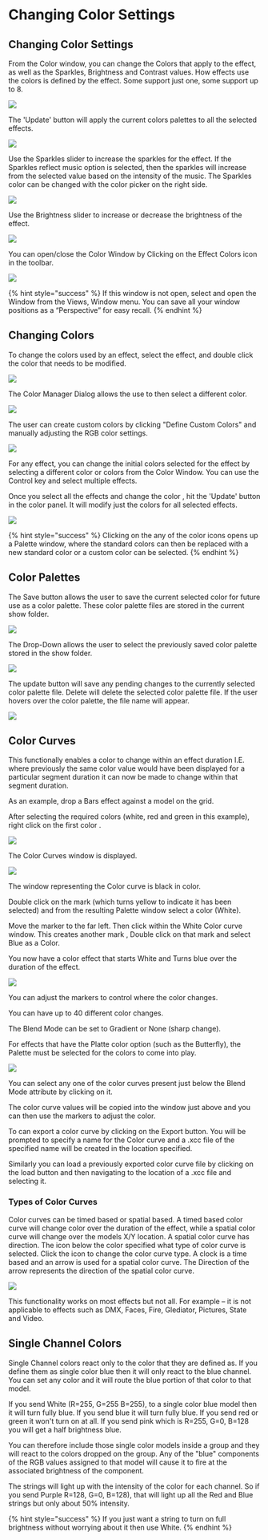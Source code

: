 # Changing Color Settings

## Changing Color Settings

From the Color window, you can change the Colors that apply to the effect, as well as the Sparkles, Brightness and Contrast values. How effects use the colors is defined by the effect. Some support just one, some support up to 8.

![](<../../../.gitbook/assets/image (492).png>)

The 'Update' button will apply the current colors palettes to all the selected effects.

![](<../../../.gitbook/assets/image (478).png>)

Use the Sparkles slider to increase the sparkles for the effect. If the Sparkles reflect music option is selected, then the sparkles will increase from the selected value based on the intensity of the music. The Sparkles color can be changed with the color picker on the right side.

![](<../../../.gitbook/assets/image (648).png>)

Use the Brightness slider to increase or decrease the brightness of the effect.

![](<../../../.gitbook/assets/image (29).png>)

You can open/close the Color Window by Clicking on the Effect Colors icon in the toolbar.

![](<../../../.gitbook/assets/image (19) (1).png>)

{% hint style="success" %}
If this window is not open, select and open the Window from the Views, Window menu. You can save all your window positions as a “Perspective” for easy recall.
{% endhint %}

## Changing Colors

To change the colors used by an effect, select the effect, and double click the color that needs to be modified.

![](<../../../.gitbook/assets/image (773).png>)

The Color Manager Dialog allows the use to then select a different color.

![](<../../../.gitbook/assets/image (38) (1).png>)

The user can create custom colors by clicking "Define Custom Colors" and manually adjusting the RGB color settings.

![](<../../../.gitbook/assets/image (251) (1).png>)

For any effect, you can change the initial colors selected for the effect by selecting a different color or colors from the Color Window. You can use the Control key and select multiple effects.

Once you select all the effects and change the color , hit the 'Update' button in the color panel. It will modify just the colors for all selected effects.

![](<../../../.gitbook/assets/image (478).png>)

{% hint style="success" %}
Clicking on the any of the color icons opens up a Palette window, where the standard colors can then be replaced with a new standard color or a custom color can be selected.
{% endhint %}

## Color Palettes

The Save button allows the user to save the current selected color for future use as a color palette. These color palette files are stored in the current show folder.

![](<../../../.gitbook/assets/image (422).png>)

The Drop-Down allows the user to select the previously saved color palette stored in the show folder.

![](<../../../.gitbook/assets/image (442).png>)

The update button will save any pending changes to the currently selected color palette file. Delete will delete the selected color palette file. If the user hovers over the color palette, the file name will appear.

![](<../../../.gitbook/assets/image (141) (1).png>)

## Color Curves

This functionally enables a color to change within an effect duration I.E. where previously the same color value would have been displayed for a particular segment duration it can now be made to change within that segment duration.

As an example, drop a Bars effect against a model on the grid.

After selecting the required colors (white, red and green in this example), right click on the first color .

![](<../../../.gitbook/assets/image (369).png>)

The Color Curves window is displayed.

![](../../../.gitbook/assets/base64eacafafa4c161559.png)

The window representing the Color curve is black in color.

Double click on the mark (which turns yellow to indicate it has been selected) and from the resulting Palette window select a color (White).

Move the marker to the far left. Then click within the White Color curve window. This creates another mark , Double click on that mark and select Blue as a Color.

You now have a color effect that starts White and Turns blue over the duration of the effect.

![](../../../.gitbook/assets/base64e91d72d6a28f41d0.png)

You can adjust the markers to control where the color changes.

You can have up to 40 different color changes.

The Blend Mode can be set to Gradient or None (sharp change).

For effects that have the Platte color option (such as the Butterfly), the Palette must be selected for the colors to come into play.

![](../../../.gitbook/assets/base64ad69768227d7616f.png)

You can select any one of the color curves present just below the Blend Mode attribute by clicking on it.

The color curve values will be copied into the window just above and you can then use the markers to adjust the color.

To can export a color curve by clicking on the Export button. You will be prompted to specify a name for the Color curve and a .xcc file of the specified name will be created in the location specified.

Similarly you can load a previously exported color curve file by clicking on the load button and then navigating to the location of a .xcc file and selecting it.

### Types of Color Curves

Color curves can be timed based or spatial based. A timed based color curve will change color over the duration of the effect, while a spatial color curve will change over the models X/Y location. A spatial color curve has direction. The icon below the color specified what type of color curve is selected. Click the icon to change the color curve type. A clock is a time based and an arrow is used for a spatial color curve. The Direction of the arrow represents the direction of the spatial color curve.

![](<../../../.gitbook/assets/image (673) (1).png>)

This functionality works on most effects but not all. For example – it is not applicable to effects such as DMX, Faces, Fire, Glediator, Pictures, State and Video.

## Single Channel Colors

Single Channel colors react only to the color that they are defined as. If you define them as single color blue then it will only react to the blue channel. You can set any color and it will route the blue portion of that color to that model.

If you send White (R=255, G=255 B=255), to a single color blue model then it will turn fully blue. If you send blue it will turn fully blue. If you send red or green it won't turn on at all. If you send pink which is R=255, G=0, B=128 you will get a half brightness blue.

You can therefore include those single color models inside a group and they will react to the colors dropped on the group. Any of the "blue" components of the RGB values assigned to that model will cause it to fire at the associated brightness of the component.

The strings will light up with the intensity of the color for each channel. So if you send Purple R=128, G=0, B=128), that will light up all the Red and Blue strings but only about 50% intensity.

{% hint style="success" %}
If you just want a string to turn on full brightness without worrying about it then use White.
{% endhint %}
